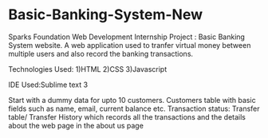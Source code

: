 # Basic-Banking-System-New
Sparks Foundation Web Development Internship Project : Basic Banking System website. A web application used to tranfer virtual money between multiple users and also record the banking transactions.<br>

Technologies Used: 1)HTML 2)CSS 3)Javascript<br>

IDE Used:Sublime text 3<br>

Start with a dummy data for upto 10 customers. Customers table with basic fields such as name, email, current balance etc. Transaction status: Transfer table/ Transfer History which records all the transactions and the details about the web page in the about us page<br>
